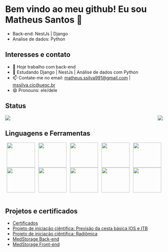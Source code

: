 # Bem vindo ao meu github! Eu sou Matheus Santos 👋

- Back-end: NestJs | Django <br>
- Analise de dados: Python

## Interesses e contato

- 🔭 Hoje trabalho com back-end
- 🌱 Estudando Django | NestJs | Análise de dados com Python
- 📫 Contate-me no email: matheus.ssilva991@gmail.com | mssilva.cic@uesc.br
- 😄 Pronouns: ele/dele

## Status

<div style="display:flex;justify-content:space-between;align-items: center;">
  <a href="" style="display: inline-block; width: 50%;">
    <img src="https://github-readme-stats-sigma-five.vercel.app/api?username=matheusssilva991&show_icons=true&theme=radical" />
  </a>
  <a href="" style="display: inline-block;">
    <img src="https://github-readme-stats-sigma-five.vercel.app/api/top-langs/?username=matheusssilva991&theme=react&line_height=40&hide=css" />
  </a>
</div>

## Linguagens e Ferramentas

<div style="display: flex;justify-content: space-around;flex-wrap: wrap;">
<img align="center" height="80" width="90" src="https://cdn.jsdelivr.net/gh/devicons/devicon/icons/nestjs/nestjs-plain.svg"/>

<img align="center" height="80" width="90" src="https://cdn.jsdelivr.net/gh/devicons/devicon/icons/django/django-plain-wordmark.svg"/>

<img align="center" height="80" width="90" src="https://cdn.jsdelivr.net/gh/devicons/devicon/icons/git/git-original-wordmark.svg" />

<img align="center" height="80" width="90" src="https://cdn.jsdelivr.net/gh/devicons/devicon/icons/python/python-original-wordmark.svg" />

<img align="center" height="80" width="90" src="https://cdn.jsdelivr.net/gh/devicons/devicon/icons/numpy/numpy-original-wordmark.svg" />

<img align="center" height="80" width="90" src="https://cdn.jsdelivr.net/gh/devicons/devicon/icons/pandas/pandas-original-wordmark.svg" />

<img align="center" height="80" width="90" src="https://cdn.jsdelivr.net/gh/devicons/devicon/icons/tensorflow/tensorflow-original-wordmark.svg" />

<img align="center" height="80" width="90" src="https://cdn.jsdelivr.net/gh/devicons/devicon/icons/jupyter/jupyter-original-wordmark.svg" />

<img align="center" height="80" width="90" src="https://cdn.jsdelivr.net/gh/devicons/devicon/icons/mongodb/mongodb-original-wordmark.svg" />

<img align="center" height="80" width="90" src="https://cdn.jsdelivr.net/gh/devicons/devicon/icons/anaconda/anaconda-original-wordmark.svg" />

</div>

<br>

## Projetos e certificados

- [Certificados](https://github.com/matheusssilva991/certificados)
- [Projeto de iniciação ciêntifica: Previsão da cesta básica IOS e ITB](https://github.com/matheusssilva991/redes-neurais-previsao-cesta-basica-Ilheus-Itabuna)
- [Projeto de iniciação ciêntifica: Radiômica](https://github.com/matheusssilva991/Radiomica)
- [MedStorage Back-end](https://github.com/matheusssilva991/med-storage-back)
- [MedStorage Front-end](https://github.com/matheusssilva991/med-storage-front)
